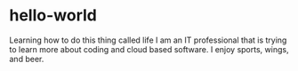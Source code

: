# hello-world
Learning how to do this thing called life
I am an IT professional that is trying to learn more about coding and cloud based software.
I enjoy sports, wings, and beer.
